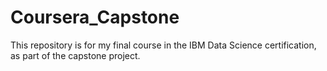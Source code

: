 # Coursera_Capstone
This repository is for my final course in the IBM Data Science certification, as part of the capstone project.
